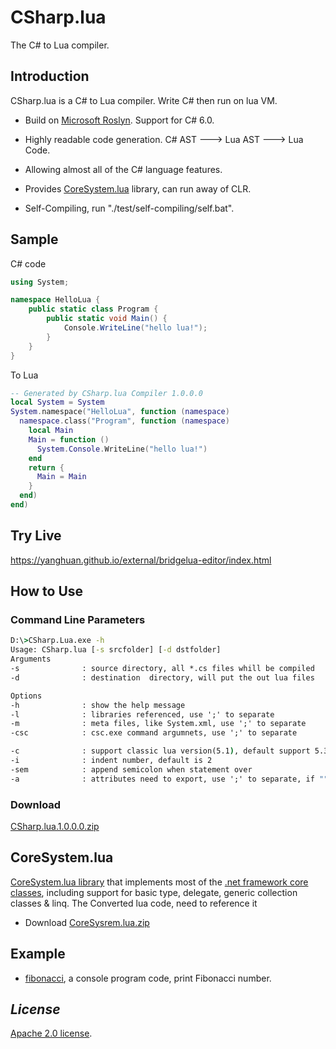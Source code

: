 # CSharp.lua
The C# to Lua compiler.

## Introduction
CSharp.lua is a C# to Lua compiler. Write C# then run on lua VM.
* Build on [Microsoft Roslyn](https://github.com/dotnet/roslyn). Support for C# 6.0.

* Highly readable code generation. C# AST ---> Lua AST ---> Lua Code.

* Allowing almost all of the C# language features.

* Provides [CoreSystem.lua](https://github.com/yanghuan/CSharp.lua/tree/master/CSharp.lua/CoreSystem.Lua/CoreSystem) library, can run away of CLR.

* Self-Compiling, run "./test/self-compiling/self.bat".

## Sample
C# code
```csharp
using System;

namespace HelloLua {
    public static class Program {
        public static void Main() {
            Console.WriteLine("hello lua!");
        }
    }
}
```
To Lua
```lua
-- Generated by CSharp.lua Compiler 1.0.0.0
local System = System
System.namespace("HelloLua", function (namespace) 
  namespace.class("Program", function (namespace) 
    local Main
    Main = function () 
      System.Console.WriteLine("hello lua!")
    end
    return {
      Main = Main
    }
  end)
end)
```

## Try Live
https://yanghuan.github.io/external/bridgelua-editor/index.html

## How to Use 
### Command Line Parameters
```cmd
D:\>CSharp.Lua.exe -h
Usage: CSharp.lua [-s srcfolder] [-d dstfolder]
Arguments 
-s              : source directory, all *.cs files whill be compiled
-d              : destination  directory, will put the out lua files

Options
-h              : show the help message    
-l              : libraries referenced, use ';' to separate      
-m              : meta files, like System.xml, use ';' to separate     
-csc            : csc.exe command argumnets, use ';' to separate

-c              : support classic lua version(5.1), default support 5.3 
-i              : indent number, default is 2
-sem            : append semicolon when statement over
-a              : attributes need to export, use ';' to separate, if ""-a"" only, all attributes whill be exported
```

### Download
[CSharp.lua.1.0.0.0.zip](https://raw.githubusercontent.com/yanghuan/CSharp.lua/master/download/CSharp.lua.1.0.0.0.zip)

## CoreSystem.lua
[CoreSystem.lua library](https://github.com/yanghuan/CSharp.lua/tree/master/CSharp.lua/CoreSystem.Lua/CoreSystem) that implements most of the [.net framework core classes](http://referencesource.microsoft.com/), including support for basic type, delegate, generic collection classes & linq. The Converted lua code, need to reference it  
- Download [CoreSysrem.lua.zip](https://raw.githubusercontent.com/yanghuan/CSharp.lua/master/download/CoreSystem.lua.zip)

## Example
- [fibonacci](https://github.com/yanghuan/CSharp.lua/tree/master/test/fibonacci), a console program code, print Fibonacci number. 

## *License*
[Apache 2.0 license](https://raw.githubusercontent.com/yanghuan/CSharp.lua/master/LICENSE).
